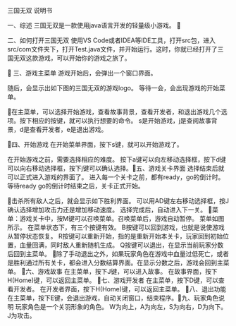 三国无双
说明书

一、综述
三国无双是一款使用java语言开发的轻量级小游戏。


二、如何打开三国无双
使用VS Code或者IDEA等IDE工具，打开src包，进入src/com文件夹下，打开Test.java文件，并开始运行。这时，你就已经打开了三国无双这款游戏，可以开始你的游戏之旅了。




三、游戏主菜单
游戏开始后，会弹出一个窗口界面。

随后，会显示出如下图的三国无双的游戏logo。
等待一会，会出现游戏的开始菜单。


在主菜单，可以选择开始游戏，查看故事背景，查看开发者，和退出游戏几个选项。按下相应的按键，就可以执行想要的命令。
s是开始游戏，j是查阅故事背景，d是查看开发者，e是退出游戏。







四、开始游戏
在开始菜单界面，按下s键，就可以开始游戏了。

在开始游戏之前，需要选择相应的难度。
按下a键可以向左移动选择框，按下d键可以向右移动选择框，按下j键可以确认选择。五、游戏关卡界面
选择结束后就可以正式进入游戏的界面了。
进入每一个关卡之前，都有ready，go的倒计时。
等待ready go的倒计时结束之后，关卡正式开始。



击杀所有敌人之后，就会显示如下胜利界面。
可以用AD键左右移动选择框，按J确认选择增加攻击力还是增加移动速度。
选择完成后，自动进入下一关。
菜单：游戏关卡中，按M键可以召唤菜单。召唤菜单后，游戏自动暂停。
菜单如图所示。
在菜单状态下，有三个按键有效。
B按键可以回到游戏，也就是说使游戏从暂停状态恢复。
R按键可以重新开始，指的是重新开始本关卡，玩家回到初始位置，血量回满，同时敌人重新随机生成。
Q按键可以退出，在显示当前玩家分数后回到主菜单。
除了手动退出之外，如果玩家角色在游戏中血量过低死亡，或者是胜利通过所有关卡，都会进入分数结算界面。在显示分数之后，游戏会回到主菜单。
六、游戏故事
在主菜单，按下J键，可以进入故事。
在故事界面，按下H(Home)键，可以返回主菜单。
七、游戏开发者
在主菜单，按下D键，可以查看开发者。
在开发者界面，按下H(Home)键，可以返回主菜单。
八、退出功能
在主菜单，按下E键，会退出游戏，自动关闭窗口，结束程序。九、玩家角色说明
玩家角色是一个关羽形象的角色。
W为向上，A为向左，S为向右，D为向下。J为攻击。
